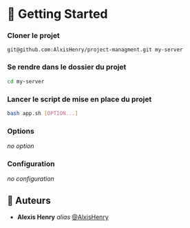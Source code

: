 # :toolbox: Getting Started

### **Cloner le projet**

```
git@github.com:AlxisHenry/project-managment.git my-server
```

### **Se rendre dans le dossier du projet**

```bash
cd my-server
```

### **Lancer le script de mise en place du projet**

```bash
bash app.sh [OPTION...]
```
 
### **Options**

*no option*

### **Configuration**

*no configuration*

## :wave: Auteurs

* **Alexis Henry** _alias_ [@AlxisHenry](https://github.com/AlxisHenry)